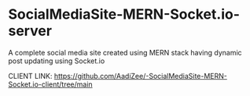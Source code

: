 # SocialMediaSite-MERN-Socket.io-server
A complete social media site created using MERN stack having dynamic post updating using Socket.io

CLIENT LINK: https://github.com/AadiZee/-SocialMediaSite-MERN-Socket.io-client/tree/main
